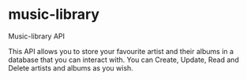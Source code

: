 # music-library
Music-library API

This API allows you to store your favourite artist and their albums in a database that you can interact with.
You can Create, Update, Read and Delete artists and albums as you wish.
